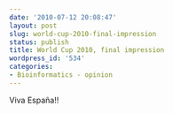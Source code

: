 ```yaml
---
date: '2010-07-12 20:08:47'
layout: post
slug: world-cup-2010-final-impression
status: publish
title: World Cup 2010, final impression
wordpress_id: '534'
categories:
- Bioinformatics - opinion
---
```


Viva España!!
